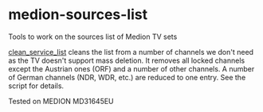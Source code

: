 # medion-sources-list
Tools to work on the sources list of Medion TV sets

[clean_service_list](./clean_service_list) cleans the list from a number of channels we don't need as the TV doesn't support mass deletion. It removes all locked channels except the Austrian ones (ORF) and a number of other channels. A number of German channels (NDR, WDR, etc.) are reduced to one entry. See the script for details.

Tested on MEDION MD31645EU